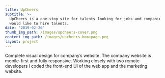 ```yaml
---
title: UpCheers
subtitle: >-
  UpCheers is a one-stop site for talents looking for jobs and companies that
  would like to hire talents.
date: '2019-02-26'
thumb_img_path: /images/upcheers-cover.png
content_img_path: /images/upcheers-homepage.png
layout: project
---
```

Complete visual design for company’s website. The company website is mobile-first and fully responsive. Working closely with two remote developers I coded the front-end UI of the web app and the marketing website.

